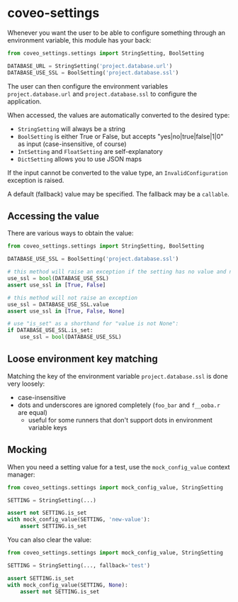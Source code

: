 # coveo-settings

Whenever you want the user to be able to configure something through an environment variable, this module has your back:

```python
from coveo_settings.settings import StringSetting, BoolSetting

DATABASE_URL = StringSetting('project.database.url')
DATABASE_USE_SSL = BoolSetting('project.database.ssl')
```

The user can then configure the environment variables `project.database.url` and `project.database.ssl` to configure the application.

When accessed, the values are automatically converted to the desired type:

- `StringSetting` will always be a string
- `BoolSetting` is either True or False, but accepts "yes|no|true|false|1|0" as input (case-insensitive, of course)
- `IntSetting` and `FloatSetting` are self-explanatory
- `DictSetting` allows you to use JSON maps

If the input cannot be converted to the value type, an `InvalidConfiguration` exception is raised.

A default (fallback) value may be specified. The fallback may be a `callable`.


## Accessing the value

There are various ways to obtain the value:

```python
from coveo_settings.settings import StringSetting, BoolSetting

DATABASE_USE_SSL = BoolSetting('project.database.ssl')

# this method will raise an exception if the setting has no value and no fallback
use_ssl = bool(DATABASE_USE_SSL)
assert use_ssl in [True, False]

# this method will not raise an exception
use_ssl = DATABASE_USE_SSL.value
assert use_ssl in [True, False, None]

# use "is_set" as a shorthand for "value is not None": 
if DATABASE_USE_SSL.is_set:
    use_ssl = bool(DATABASE_USE_SSL)
```


## Loose environment key matching

Matching the key of the environment variable `project.database.ssl` is done very loosely:

- case-insensitive
- dots and underscores are ignored completely (`foo_bar` and `f__ooba.r` are equal)
    - useful for some runners that don't support dots in environment variable keys
    

## Mocking

When you need a setting value for a test, use the `mock_config_value` context manager:

```python
from coveo_settings.settings import mock_config_value, StringSetting

SETTING = StringSetting(...)

assert not SETTING.is_set
with mock_config_value(SETTING, 'new-value'):
    assert SETTING.is_set
```

You can also clear the value:

```python
from coveo_settings.settings import mock_config_value, StringSetting

SETTING = StringSetting(..., fallback='test')

assert SETTING.is_set
with mock_config_value(SETTING, None):
    assert not SETTING.is_set
```
